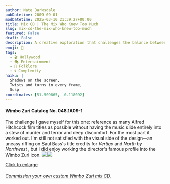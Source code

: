 ```yaml
---
author: Nate Barksdale
pubDatetime: 2009-09-01
modDatetime: 2025-03-10 21:39:27+00:00
title: Mix CD | The Mix Who Knew Too Much
slug: mix-cd-the-mix-who-knew-too-much
featured: False
draft: False
description: A creative exploration that challenges the balance between Alfred Hitchcock's cinematic themes and the musical landscape, while incorporating visual elements inspired by his iconic style.
emoji: 🎥
tags:
  - 🎬 Hollywood
  - 🎭 Entertainment
  - 📜 Folklore
  - 🌀 Complexity
haiku: |
  Shadows on the screen,  
  Twists and turns in every frame,  
  Susp
coordinates: [51.509865, -0.118092]
---
```


#### Wimbo Zuri Catalog No. 048.1A09-1

The challenge I gave myself for this one: reference as many Alfred Hitchcock film titles as possible without having the music slide entirely into a stew of murder and terror and deep discomfort. For the most part it worked out. I'm still not satisfied with the visual side of the design—an uneasy riffing on Saul Bass's title credits for _Vertigo_ and _North by Northwest_ , but I did enjoy working the director's famous profile into the Wimbo Zuri icon. [![](@assets/images/hitchcock_260.jpg)](@assets/images/hitchcock_530.jpg)[![](@assets/images/hitchcock2_260.jpg)](@assets/images/hitchcock2_530.jpg)

[Click to enlarge](@assets/images/hitchcock_530.jpg)

###### [Commission your own custom Wimbo Zuri mix CD.](https://www.natebarksdale.com/?p=342)
